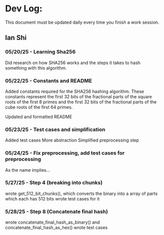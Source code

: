 # Dev Log:

This document must be updated daily every time you finish a work session.

## Ian Shi

### 05/20/25 - Learning Sha256
Did research on how SHA256 works and the steps it takes to hash something with this algorithm.

### 05/22/25 - Constants and README
Added constants required for the SHA256 hashing algorithm.
These constants represent the first 32 bits of the fractional parts of the square roots of the first 8 primes
and the first 32 bits of the fractional parts of the cube roots of the first 64 primes.

Updated and formatted README

### 05/23/25 - Test cases and simplification
Added test cases
More abstraction
Simplified preprocessing step

### 05/24/25 - Fix preprocessing, add test cases for preprocessing
As the name implies...

### 5/27/25 - Step 4 (breaking into chunks)
wrote get_512_bit_chunks(), which converts the binary into a array of parts which each has 512 bits
wrote test cases for it

### 5/28/25 - Step 8 (Concatenate final hash)
wrote concatenate_final_hash_as_binary() and concatenate_final_hash_as_hex()
wrote test cases
